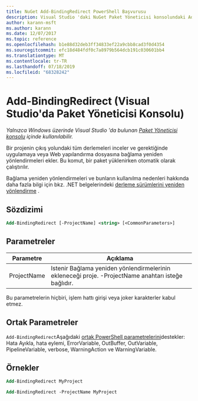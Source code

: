 ```yaml
---
title: NuGet Add-BindingRedirect PowerShell Başvurusu
description: Visual Studio 'daki NuGet Paket Yöneticisi konsolundaki Add-BindingRedirect PowerShell komutu için başvuru.
author: karann-msft
ms.author: karann
ms.date: 12/07/2017
ms.topic: reference
ms.openlocfilehash: b1e88d32deb3ff34833ef22a9cbb8cad3f0d4354
ms.sourcegitcommit: efc18d484fdf0c7a8979b564dcb191c030601bb4
ms.translationtype: MT
ms.contentlocale: tr-TR
ms.lasthandoff: 07/18/2019
ms.locfileid: "68328242"
---
```

# <a name="add-bindingredirect-package-manager-console-in-visual-studio"></a>Add-BindingRedirect (Visual Studio'da Paket Yöneticisi Konsolu)

*Yalnızca Windows üzerinde Visual Studio 'da bulunan [Paket Yöneticisi konsolu](../../consume-packages/install-use-packages-powershell.md) içinde kullanılabilir.*

Bir projenin çıkış yolundaki tüm derlemeleri inceler ve gerektiğinde uygulamaya veya Web yapılandırma dosyasına bağlama yeniden yönlendirmeleri ekler. Bu komut, bir paket yüklenirken otomatik olarak çalıştırılır.

Bağlama yeniden yönlendirmeleri ve bunların kullanılma nedenleri hakkında daha fazla bilgi için bkz. .NET belgelerindeki [derleme sürümlerini yeniden yönlendirme](/dotnet/framework/configure-apps/redirect-assembly-versions) .

## <a name="syntax"></a>Sözdizimi

```ps
Add-BindingRedirect [-ProjectName] <string> [<CommonParameters>]
```

## <a name="parameters"></a>Parametreler

| Parametre | Açıklama |
| --- | --- |
| ProjectName | Istenir Bağlama yeniden yönlendirmelerinin ekleneceği proje. -ProjectName anahtarı isteğe bağlıdır. |

Bu parametrelerin hiçbiri, işlem hattı girişi veya joker karakterler kabul etmez.

## <a name="common-parameters"></a>Ortak Parametreler

`Add-BindingRedirect`Aşağıdaki [ortak PowerShell parametrelerini](http://go.microsoft.com/fwlink/?LinkID=113216)destekler: Hata Ayıkla, hata eylemi, ErrorVariable, OutBuffer, OutVariable, PipelineVariable, verbose, WarningAction ve WarningVariable.

## <a name="examples"></a>Örnekler

```ps
Add-BindingRedirect MyProject

Add-BindingRedirect -ProjectName MyProject
```